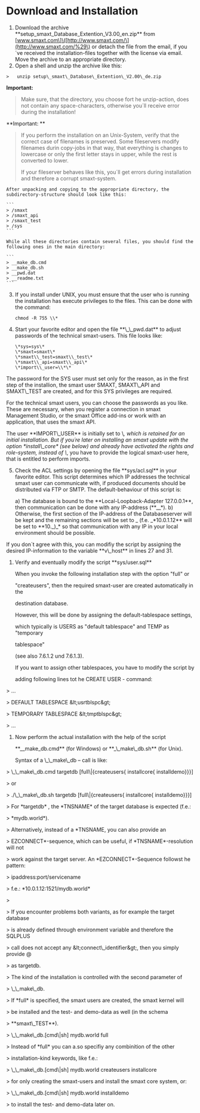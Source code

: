 # Download and Installation

1. Download the archive \*\*setup\_smaxt\_Database\_Extention\_V3.00\_en.zip\*\* from \[www.smaxt.com\]\([http://www.smaxt.com/\](http://www.smaxt.com/%29\) or detach the file from the email, if you´ve received the installation-files together with the license via email. Move the archive to an appropriate directory.
2. Open a shell and unzip the archive like this:

`>   unzip setup\_smaxt\_Database\_Extention\_V2.00\_de.zip`

**Important:**

> Make sure, that the directory, you choose fort he unzip-action, does not contain any space-characters, otherwise you´ll receive error during the installation!

**Important: **   

> If you perform the installation on an Unix-System, verify that the correct case of filenames is preserved. Some fileservers modify filenames durin copy-jobs in that way, that everything is changes to lowercase or only the first letter stays in upper, while the rest is converted to lower.
>
> If your fileserver behaves like this, you´ll get errors during installation and therefore a corrupt smaxt-system.

    After unpacking and copying to the appropriate directory, the subdirectory-structure should look like this:

    ```
    > /smaxt
    > /smaxt_api
    > /smaxt_test
    > /sys
    ```

    While all these directories contain several files, you should find the following ones in the main directory:

    ```
    > __make_db.cmd
    > __make_db.sh
    > __pwd.dat
    > __readme.txt
    ```

3. If you install under UNIX, you must ensure that the user who is running the installation has execute privileges to the files. This can be done with the command:

    ```
    chmod -R 755 \\*
    ```

4. Start your favorite editor and open the file \*\*\\_\\_pwd.dat\*\* to adjust passwords of the technical smaxt-users. This file looks like:

    ```
    \*sys=sys\*  
    \*smaxt=smaxt\*  
    \*smaxt\\_test=smaxt\\_test\*  
    \*smaxt\\_api=smaxt\\_api\*  
    \*import\\_user=\\*\*  
    ```

The password for the SYS user must set only for the reason, as in the first step of the installion, the smaxt user SMAXT, SMAXT\\_API and SMAXT\\_TEST are created, and for this SYS privileges are required.  

For the technical smaxt users, you can choose the passwords as you like. These are necessary, when you register a connection in smaxt Management
Studio, or the smaxt Office add-ins or work with an application, that uses the smaxt API.  

The user \*\*IMPORT\\_USER\*\* is initially set to \\*, which is retained for an initial installation. But if you´re later on installing an smaxt update with the option \*install\\_core\* \(see below\) and already have activated the rights and role-system, instead of \\*, you have to provide the logical smaxt-user here, that is entitled to perform imports.

5. Check the ACL settings by opening the file \*\*sys/acl.sql\*\* in your favorite editor. This script determines which IP addresses the technical smaxt user can communicate with, if produced documents should be distributed via FTP or SMTP. The default-behaviour of this script is:

    a) The database is bound to the \*\*Local-Loopback-Adapter 127.0.0.1\*\*, then communication can be done with any IP-address \(\*\*\_\_\*\).
    b) Otherwise, the first section of the IP-address of the Databaseserver will be kept and the remaining sections will be set to \_ \(f.e. \_\*10.0.1.12\*\* will be set to \*\*10.\_\)\_\* so that communication with any IP in your local environment should be possible.

If you don´t agree with this, you can modifiy the script by assigning the desired IP-information to the variable \*\*v\\_host\*\* in lines 27 and 31.

1. Verify and eventually modify the script \*\*sys/user.sql\*\*

   When you invoke the following installation step with the option "full" or

   "createusers", then the required smaxt-user are created automatically in the

   destination database.

   However, this will be done by assigning the default-tablespace settings,

   which typically is USERS as "default tablespace" and TEMP as "temporary

   tablespace"

   \(see also 7.6.1.2 und 7.6.1.3\).

   If you want to assign other tablespaces, you have to modify the script by

   adding following lines tot he CREATE USER - command:

&gt;   …

&gt;   DEFAULT TABLESPACE \&lt;usrtblspc\&gt;

&gt;   TEMPORARY TABLESPACE \&lt;tmptblspc\&gt;

&gt;   …

1. Now perform the actual installation with the help of the script

   \*\*\_\_make\_db.cmd\*\* \(for Windows\) or \*\*\_\\_make\\_db.sh\*\* \(for Unix\).

   Syntax of a \\_\\_make\\_db – call is like:

&gt;   \\_\\_make\\_db.cmd targetdb \[full\\|{createusers{ installcore{ installdemo}}}\]

&gt;   or

&gt;   ./\\_\\_make\\_db.sh targetdb \[full\\|{createusers{ installcore{ installdemo}}}\]

&gt;   For \*targetdb\* , the \*TNSNAME\* of the target database is expected \(f.e.:

&gt;   \*mydb.world\*\).

&gt;   Alternatively, instead of a \*TNSNAME, you can also provide an

&gt;   EZCONNECT\*-sequence, which can be useful, if \*TNSNAME\*-resolution will not

&gt;   work against the target server. An \*EZCONNECT\*-Sequence followst he pattern:

&gt;   ipaddress:port/servicename

&gt;   f.e.: \*10.0.1.12:1521/mydb.world\*

&gt;

&gt;   If you encounter problems both variants, as for example the target database

&gt;   is already defined through environment variable and therefore the SQLPLUS

&gt;   call does not accept any \&lt;connect\\_identifier\&gt;, then you simply provide \@

&gt;   as targetdb.

&gt;   The kind of the installation is controlled with the second parameter of

&gt;   \\_\\_make\\_db.

&gt;   If \*full\* is specified, the smaxt users are created, the smaxt kernel will

&gt;   be installed and the test- and demo-data as well \(in the schema

&gt;   \*\*smaxt\\_TEST\*\*\).

&gt;   \\_\\_make\\_db.\[cmd\\|sh\] mydb.world full

&gt;   Instead of \*full\* you can a.so specifiy any combinition of the other

&gt;   installation-kind keywords, like f.e.:

&gt;   \\_\\_make\\_db.\[cmd\\|sh\] mydb.world createusers installcore

&gt;   for only creating the smaxt-users and install the smaxt core system, or:

&gt;   \\_\\_make\\_db.\[cmd\\|sh\] mydb.world installdemo

&gt;   to install the test- and demo-data later on.

